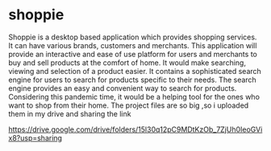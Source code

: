# shoppie
Shoppie is a desktop based application which provides shopping services. It can have various brands, customers and merchants. This application will provide an interactive and ease of use platform for users and merchants to buy and sell products at the comfort of home.
It would make searching, viewing and selection of a product easier. It contains a sophisticated search engine for
users to search for products specific to their needs. The search engine provides an easy and convenient way to
search for products.
Considering this pandemic time, it would be a helping tool for the ones who want to shop from their home.
The project files are so big ,so i uploaded them in my drive and sharing the link

https://drive.google.com/drive/folders/15l30q12pC9MDtKzOb_7ZjUh0IeoGVix8?usp=sharing



